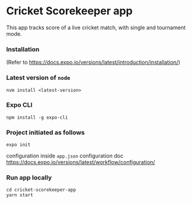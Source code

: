# Cricket Scorekeeper app

This app tracks score of a live cricket match, with single and tournament mode.

### Installation

(Refer to https://docs.expo.io/versions/latest/introduction/installation/)

### Latest version of `node`
```
nvm install <latest-version>
```

### Expo CLI
```
npm install -g expo-cli
```

### Project initiated as follows

```
expo init
```

configuration inside `app.json`
configuration doc https://docs.expo.io/versions/latest/workflow/configuration/


### Run app locally

```
cd cricket-scorekeeper-app
yarn start
```
